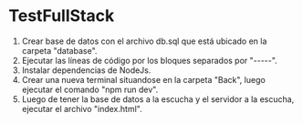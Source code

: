 # TestFullStack

1) Crear base de datos con el archivo db.sql que está ubicado en la carpeta "database".
2) Ejecutar las líneas de código por los bloques separados por "-----".
3) Instalar dependencias de NodeJs.
4) Crear una nueva terminal situandose en la carpeta "Back", luego ejecutar el comando "npm run dev".
5) Luego de tener la base de datos a la escucha y el servidor a la escucha, ejecutar el archivo "index.html".
